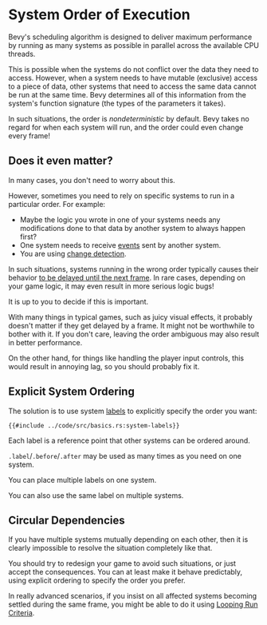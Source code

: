 # System Order of Execution

Bevy's scheduling algorithm is designed to deliver maximum performance by
running as many systems as possible in parallel across the available CPU
threads.

This is possible when the systems do not conflict over the data they need
to access. However, when a system needs to have mutable (exclusive) access to a
piece of data, other systems that need to access the same data cannot be run at
the same time. Bevy determines all of this information from the system's
function signature (the types of the parameters it takes).

In such situations, the order is *nondeterministic* by default. Bevy takes no
regard for when each system will run, and the order could even change every frame!

## Does it even matter?

In many cases, you don't need to worry about this.

However, sometimes you need to rely on specific systems to run in a particular
order. For example:

  - Maybe the logic you wrote in one of your systems needs any modifications
    done to that data by another system to always happen first?
  - One system needs to receive [events](./events.md) sent by another system.
  - You are using [change detection](./change-detection.md).

In such situations, systems running in the wrong order typically causes their
behavior [to be delayed until the next frame](../pitfalls/frame-delay.md). In
rare cases, depending on your game logic, it may even result in more serious
logic bugs!

It is up to you to decide if this is important.

With many things in typical games, such as juicy visual effects, it probably
doesn't matter if they get delayed by a frame. It might not be worthwhile to
bother with it. If you don't care, leaving the order ambiguous may also result
in better performance.

On the other hand, for things like handling the player input controls, this
would result in annoying lag, so you should probably fix it.

## Explicit System Ordering

The solution is to use system [labels](./labels.md) to explicitly specify the order you want:

```rust,no_run,noplayground
{{#include ../code/src/basics.rs:system-labels}}
```

Each label is a reference point that other systems can be ordered around.

`.label`/`.before`/`.after` may be used as many times as you need on one system.

You can place multiple labels on one system.

You can also use the same label on multiple systems.

## Circular Dependencies

If you have multiple systems mutually depending on each other, then it is
clearly impossible to resolve the situation completely like that.

You should try to redesign your game to avoid such situations, or just accept
the consequences. You can at least make it behave predictably, using explicit
ordering to specify the order you prefer.

In really advanced scenarios, if you insist on all affected systems becoming
settled during the same frame, you might be able to do it using [Looping Run
Criteria](./run-criteria-loop.md).
